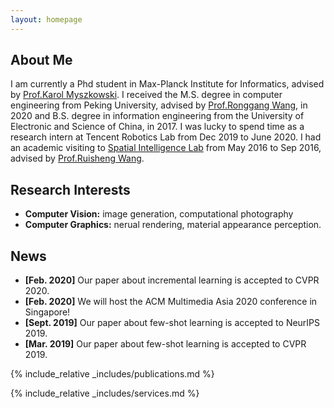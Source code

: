 ```yaml
---
layout: homepage
---
```


## About Me

I am currently a Phd student in Max-Planck Institute for Informatics, advised by [Prof.Karol Myszkowski](https://people.mpi-inf.mpg.de/~karol/). I received the M.S. degree in computer engineering from Peking University, advised by [Prof.Ronggang Wang](https://www.ece.pku.edu.cn/info/1012/1090.htm), in 2020 and B.S. degree in information engineering from the University of Electronic and Science of China, in 2017. I was lucky to spend time as a research intern at Tencent Robotics Lab from Dec 2019 to June 2020. I had an academic visiting to [Spatial Intelligence Lab](https://ucalgary.ca/labs/spatial-intelligence/home) from May 2016 to Sep 2016, advised by [Prof.Ruisheng Wang](https://profiles.ucalgary.ca/ruisheng-wang).

## Research Interests

- **Computer Vision:** image generation, computational photography
- **Computer Graphics:** nerual rendering, material appearance perception.

## News

- **[Feb. 2020]** Our paper about incremental learning is accepted to CVPR 2020.
- **[Feb. 2020]** We will host the ACM Multimedia Asia 2020 conference in Singapore!
- **[Sept. 2019]** Our paper about few-shot learning is accepted to NeurIPS 2019.
- **[Mar. 2019]** Our paper about few-shot learning is accepted to CVPR 2019.

{% include_relative _includes/publications.md %}

{% include_relative _includes/services.md %}
